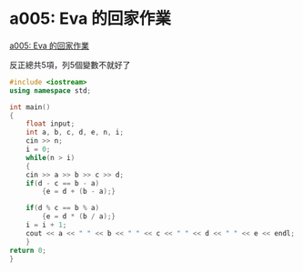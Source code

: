 # a005: Eva 的回家作業
[a005: Eva 的回家作業](https://zerojudge.tw/ShowProblem?problemid=a005)

反正總共5項，列5個變數不就好了

~~~ cpp
#include <iostream>
using namespace std;

int main()
{
    float input;
    int a, b, c, d, e, n, i;
    cin >> n;
    i = 0;
    while(n > i)
    {
    cin >> a >> b >> c >> d;
    if(d - c == b - a)
        {e = d + (b - a);}

    if(d % c == b % a)
        {e = d * (b / a);}
    i = i + 1;
    cout << a << " " << b << " " << c << " " << d << " " << e << endl;
    }
return 0;
}
